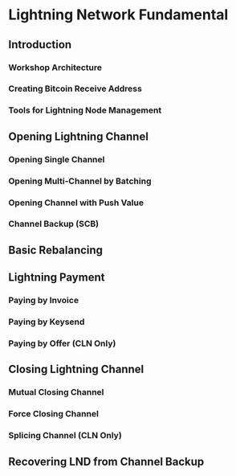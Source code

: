 # Lightning Network Fundamental

## Introduction

### Workshop Architecture

### Creating Bitcoin Receive Address

### Tools for Lightning Node Management

## Opening Lightning Channel

### Opening Single Channel 

### Opening Multi-Channel by Batching

### Opening Channel with Push Value

### Channel Backup (SCB)

## Basic Rebalancing

## Lightning Payment

### Paying by Invoice

### Paying by Keysend

### Paying by Offer (CLN Only)

## Closing Lightning Channel

### Mutual Closing Channel

### Force Closing Channel

### Splicing Channel (CLN Only)

## Recovering LND from Channel Backup
